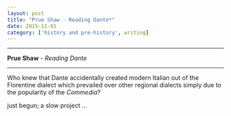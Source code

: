 ```yaml
---
layout: post
title: "Prue Shaw - Reading Dante*"
date: 2015-11-01
category: ['history and pre-history', writing]
---
```



***
<b>Prue Shaw</b> - _Reading Dante_

***

Who knew that Dante accidentally created modern Italian out of the Florentine dialect which prevailed over other regional dialects simply due to the popularity of the _Commedia_?

just begun; a slow project ...
